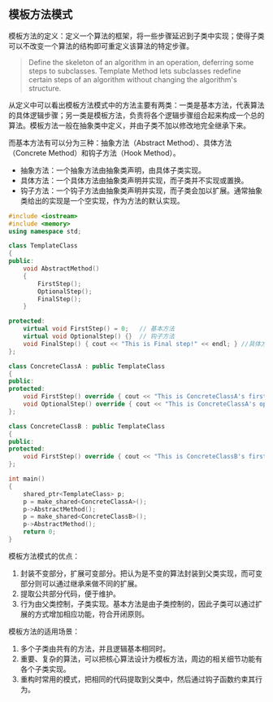## 模板方法模式

模板方法的定义：定义一个算法的框架，将一些步骤延迟到子类中实现；使得子类可以不改变一个算法的结构即可重定义该算法的特定步骤。

> Define the skeleton of an algorithm in an operation, deferring some steps to subclasses. Template Method lets subclasses redefine certain steps of an algorithm without changing the algorithm's structure.

从定义中可以看出模板方法模式中的方法主要有两类：一类是基本方法，代表算法的具体逻辑步骤；另一类是模板方法，负责将各个逻辑步骤组合起来构成一个总的算法。模板方法一般在抽象类中定义，并由子类不加以修改地完全继承下来。

而基本方法有可以分为三种：抽象方法（Abstract Method）、具体方法（Concrete Method）和钩子方法（Hook Method）。

- 抽象方法：一个抽象方法由抽象类声明，由具体子类实现。
- 具体方法：一个具体方法由抽象类声明并实现，而子类并不实现或置换。
- 钩子方法：一个钩子方法由抽象类声明并实现，而子类会加以扩展。通常抽象类给出的实现是一个空实现，作为方法的默认实现。

```C++
#include <iostream>
#include <memory>
using namespace std;

class TemplateClass
{
public:
	void AbstractMethod()
	{
		FirstStep();
		OptionalStep();
		FinalStep();
	}

protected:
	virtual void FirstStep() = 0;   // 基本方法
	virtual void OptionalStep() {}  // 钩子方法
	void FinalStep() { cout << "This is Final step!" << endl; } //具体方法
};

class ConcreteClassA : public TemplateClass
{
public:
protected:
	void FirstStep() override { cout << "This is ConcreteClassA's first step" << endl; }
	void OptionalStep() override { cout << "This is ConcreteClassA's optional step" << endl; }
};

class ConcreteClassB : public TemplateClass
{
public:
protected:
	void FirstStep() override { cout << "This is ConcreteClassB's first step" << endl; }
};

int main()
{
	shared_ptr<TemplateClass> p;
	p = make_shared<ConcreteClassA>();
	p->AbstractMethod();
	p = make_shared<ConcreteClassB>();
	p->AbstractMethod();
    return 0;
}
```

模板方法模式的优点：

1. 封装不变部分，扩展可变部分。把认为是不变的算法封装到父类实现，而可变部分则可以通过继承来做不同的扩展。
2. 提取公共部分代码，便于维护。
3. 行为由父类控制，子类实现。基本方法是由子类控制的，因此子类可以通过扩展的方式增加相应功能，符合开闭原则。

模板方法的适用场景：

1. 多个子类由共有的方法，并且逻辑基本相同时。
2. 重要、复杂的算法，可以把核心算法设计为模板方法，周边的相关细节功能有各个子类实现。
3. 重构时常用的模式，把相同的代码提取到父类中，然后通过钩子函数约束其行为。



